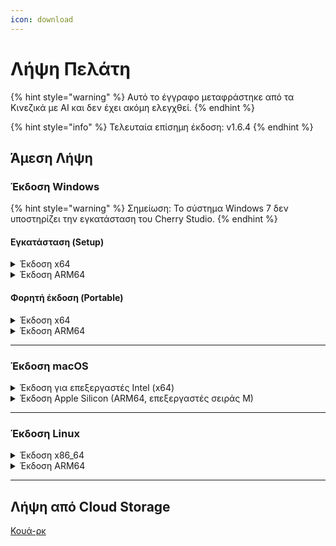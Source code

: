 ```yaml
---
icon: download
---
```

# Λήψη Πελάτη


{% hint style="warning" %}
Αυτό το έγγραφο μεταφράστηκε από τα Κινεζικά με AI και δεν έχει ακόμη ελεγχθεί.
{% endhint %}




{% hint style="info" %}
Τελευταία επίσημη έκδοση: v1.6.4
{% endhint %}

## Άμεση Λήψη

### Έκδοση Windows

{% hint style="warning" %}
Σημείωση: Το σύστημα Windows 7 δεν υποστηρίζει την εγκατάσταση του Cherry Studio.
{% endhint %}

#### Εγκατάσταση (Setup)

<details>

<summary>Έκδοση x64</summary>

Κύρια γραμμή:

【[Επίσημος Ιστότοπος Cherry Studio](https://cherry-ai.com/download)】 【[GitHub](https://github.com/CherryHQ/cherry-studio/releases/download/1.6.4/Cherry-Studio-v1.6.4-x64-setup.exe)】

Εναλλακτικές γραμμές:

【[Γραμμή 1](https://download-cf.ocoolai.com/https://github.com/CherryHQ/cherry-studio/releases/download/1.6.4/Cherry-Studio-v1.6.4-x64-setup.exe)】 【[Γραμμή 2](https://download.ocoolai.com/https://github.com/CherryHQ/cherry-studio/releases/download/1.6.4/Cherry-Studio-v1.6.4-x64-setup.exe)】 【[Γραμμή 3](https://download.ocoolai.online/https://github.com/CherryHQ/cherry-studio/releases/download/1.6.4/Cherry-Studio-v1.6.4-x64-setup.exe)】

</details>

<details>

<summary>Έκδοση ARM64</summary>

Κύρια γραμμή:

【[Επίσημος Ιστότοπος Cherry Studio](https://cherry-ai.com/download)】 【[GitHub](https://github.com/CherryHQ/cherry-studio/releases/download/1.6.4/Cherry-Studio-v1.6.4-arm64-setup.exe)】

Εναλλακτικές γραμμές:

【[Γραμμή 1](https://download-cf.ocoolai.com/https://github.com/CherryHQ/cherry-studio/releases/download/1.6.4/Cherry-Studio-v1.6.4-arm64-setup.exe)】 【[Γραμμή 2](https://download.ocoolai.com/https://github.com/CherryHQ/cherry-studio/releases/download/1.6.4/Cherry-Studio-v1.6.4-arm64-setup.exe)】 【[Γραμμή 3](https://download.ocoolai.online/https://github.com/CherryHQ/cherry-studio/releases/download/1.6.4/Cherry-Studio-v1.6.4-arm64-setup.exe)】

</details>

#### Φορητή έκδοση (Portable)

<details>

<summary>Έκδοση x64</summary>

Κύρια γραμμή:

【[Επίσημος Ιστότοπος Cherry Studio](https://cherry-ai.com/download)】 【[GitHub](https://github.com/CherryHQ/cherry-studio/releases/download/1.6.4/Cherry-Studio-v1.6.4-x64-portable.exe)】

Εναλλακτικές γραμμές:

【[Γραμμή 1](https://download-cf.ocoolai.com/https://github.com/CherryHQ/cherry-studio/releases/download/1.6.4/Cherry-Studio-v1.6.4-x64-portable.exe)】 【[Γραμμή 2](https://download.ocoolai.com/https://github.com/CherryHQ/cherry-studio/releases/download/1.6.4/Cherry-Studio-v1.6.4-x64-portable.exe)】 【[Γραμμή 3](https://download.ocoolai.online/https://github.com/CherryHQ/cherry-studio/releases/download/1.6.4/Cherry-Studio-v1.6.4-x64-portable.exe)】

</details>

<details>

<summary>Έκδοση ARM64</summary>

Κύρια γραμμή:

【[Επίσημος Ιστότοπος Cherry Studio](https://cherry-ai.com/download)】 【[GitHub](https://github.com/CherryHQ/cherry-studio/releases/download/1.6.4/Cherry-Studio-v1.6.4-arm64-portable.exe)】

Εναλλακτικές γραμμές:

【[Γραμμή 1](https://download-cf.ocoolai.com/https://github.com/CherryHQ/cherry-studio/releases/download/1.6.4/Cherry-Studio-v1.6.4-arm64-portable.exe)】 【[Γραμμή 2](https://download.ocoolai.com/https://github.com/CherryHQ/cherry-studio/releases/download/1.6.4/Cherry-Studio-v1.6.4-arm64-portable.exe)】 【[Γραμμή 3](https://download.ocoolai.online/https://github.com/CherryHQ/cherry-studio/releases/download/1.6.4/Cherry-Studio-v1.6.4-arm64-portable.exe)】

</details>

***

### Έκδοση macOS

<details>

<summary>Έκδοση για επεξεργαστές Intel (x64)</summary>

Κύρια γραμμή:

【[Επίσημος Ιστότοπος Cherry Studio](https://cherry-ai.com/download)】 【[GitHub](https://github.com/CherryHQ/cherry-studio/releases/download/1.6.4/Cherry-Studio-v1.6.4-x64.dmg)】

Εναλλακτικές γραμμές:

【[Γραμμή 1](https://download-cf.ocoolai.com/https://github.com/CherryHQ/cherry-studio/releases/download/1.6.4/Cherry-Studio-v1.6.4.dmg)】 【[Γραμμή 2](https://download.ocoolai.com/https://github.com/CherryHQ/cherry-studio/releases/download/1.6.4/Cherry-Studio-v1.6.4-x64.dmg)】 【[Γραμμή 3](https://download.ocoolai.online/https://github.com/CherryHQ/cherry-studio/releases/download/1.6.4/Cherry-Studio-v1.6.4-x64.dmg)】

</details>

<details>

<summary>Έκδοση Apple Silicon (ARM64, επεξεργαστές σειράς M)</summary>

Κύρια γραμμή:

【[Επίσημος Ιστότοπος Cherry Studio](https://cherry-ai.com/download)】 【[GitHub](https://github.com/CherryHQ/cherry-studio/releases/download/1.6.4/Cherry-Studio-v1.6.4-arm64.dmg)】

Εναλλακτικές γραμμές:

【[Γραμμή 1](https://download-cf.ocoolai.com/https://github.com/CherryHQ/cherry-studio/releases/download/1.6.4/Cherry-Studio-v1.6.4-arm64.dmg)】 【[Γραμμή 2](https://download.ocoolai.com/https://github.com/CherryHQ/cherry-studio/releases/download/1.6.4/Cherry-Studio-v1.6.4-arm64.dmg)】 【[Γραμμή 3](https://download.ocoolai.online/https://github.com/CherryHQ/cherry-studio/releases/download/1.6.4/Cherry-Studio-v1.6.4-arm64.dmg)】

</details>

***

### Έκδοση Linux

<details>

<summary>Έκδοση x86_64</summary>

Κύρια γραμμή:

【[Επίσημος Ιστότοπος Cherry Studio](https://cherry-ai.com/download)】 【[GitHub](https://github.com/CherryHQ/cherry-studio/releases/download/1.6.4/Cherry-Studio-v1.6.4-x86_64.AppImage)】

Εναλλακτικές γραμμές:

【[Γραμμή 1](https://download-cf.ocoolai.com/https://github.com/CherryHQ/cherry-studio/releases/download/1.6.4/Cherry-Studio-v1.6.4-x86_64.AppImage)】 【[Γραμμή 2](https://download.ocoolai.com/https://github.com/CherryHQ/cherry-studio/releases/download/1.6.4/Cherry-Studio-v1.6.4-x86_64.AppImage)】 【[Γραμμή 3](https://download.ocoolai.online/https://github.com/CherryHQ/cherry-studio/releases/download/1.6.4/Cherry-Studio-v1.6.4-x86_64.AppImage)】

</details>

<details>

<summary>Έκδοση ARM64</summary>

Κύρια γραμμή:

【[Επίσημος Ιστότοπος Cherry Studio](https://cherry-ai.com/download)】 【[GitHub](https://github.com/CherryHQ/cherry-studio/releases/download/1.6.4/Cherry-Studio-v1.6.4-arm64.AppImage)】

Εναλλακτικές γραμμές:

【[Γραμμή 1](https://download-cf.ocoolai.com/https://github.com/CherryHQ/cherry-studio/releases/download/1.6.4/Cherry-Studio-v1.6.4-arm64.AppImage)】 【[Γραμμή 2](https://download.ocoolai.com/https://github.com/CherryHQ/cherry-studio/releases/download/1.6.4/Cherry-Studio-v1.6.4-arm64.AppImage)】 【[Γραμμή 3](https://download.ocoolai.online/https://github.com/CherryHQ/cherry-studio/releases/download/1.6.4/Cherry-Studio-v1.6.4-arm64-AppImage)】

</details>

***

## Λήψη από Cloud Storage

[Κουά-ρκ](https://pan.quark.cn/s/4044324d0ecd#/list/share)